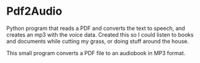 # Pdf2Audio
Python program that reads a PDF and converts the text to speech, and creates an mp3 with the voice data. Created this so I could listen to books and documents while cutting my grass, or doing stuff around the house. 

This small program converts a PDF file to an audiobook in MP3 format.
